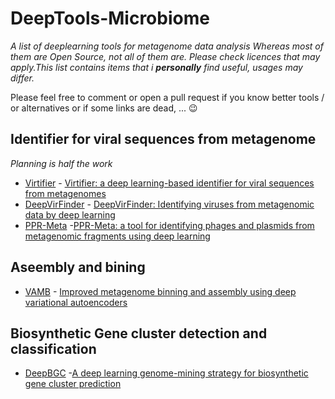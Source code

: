 
# DeepTools-Microbiome
_A list of deeplearning tools for metagenome data analysis Whereas most of them are Open Source, not all of them are. Please check licences that may apply.This list contains items that i **personally** find useful, usages may differ._

Please feel free to comment or open a pull request if you know better tools / or alternatives or if some links are dead, ... 😉

## Identifier for viral sequences from metagenome 
*Planning is half the work*

* [Virtifier](https://github.com/crazyinter/Seq2Vec) - [Virtifier: a deep learning-based identifier for viral sequences from metagenomes](https://academic.oup.com/bioinformatics/advance-article-abstract/doi/10.1093/bioinformatics/btab845/6462188?redirectedFrom=fulltext)
* [DeepVirFinder](https://github.com/jessieren/DeepVirFinder) - [DeepVirFinder: Identifying viruses from metagenomic data by deep learning](https://link.springer.com/article/10.1007/s40484-019-0187-4)
* [PPR-Meta](https://github.com/zhenchengfang/PPR-Meta) -[PPR-Meta: a tool for identifying phages and plasmids from metagenomic fragments using deep learning](https://academic.oup.com/gigascience/article/8/6/giz066/5521157)

## Aseembly and bining 

* [VAMB](https://github.com/RasmussenLab/vamb) - [Improved metagenome binning and assembly using deep variational autoencoders](https://www.nature.com/articles/s41587-020-00777-4?proof=t%25C2%25A0)



## Biosynthetic Gene cluster detection and classification 

* [DeepBGC](https://github.com/Merck/deepbgc) -[A deep learning genome-mining strategy for biosynthetic gene cluster prediction](https://academic.oup.com/nar/article/47/18/e110/5545735)
